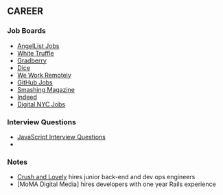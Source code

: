 
## CAREER

### Job Boards
+   [AngelList Jobs](https://angel.co/jobs)
+   [White Truffle](https://www.whitetruffle.com/c/inbox#open)
+   [Gradberry](https://gradberry.com/)
+   [Dice](http://www.dice.com/)
+   [We Work Remotely](https://weworkremotely.com/)
+   [GitHub Jobs](https://jobs.github.com/)
+   [Smashing Magazine](http://jobs.smashingmagazine.com/)
+   [Indeed](http://www.indeed.com/)
+   [Digital NYC Jobs](http://www.digital.nyc/jobs)

### Interview Questions
+   [JavaScript Interview Questions](http://career.guru99.com/top-85-javascript-interview-questions/)
+   

### Notes
+   [Crush and Lovely](http://crushlovely.com/team/) hires junior back-end and dev ops engineers
+   [MoMA Digital Media] hires developers with one year Rails experience

